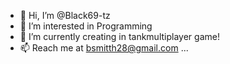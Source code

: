- 👋 Hi, I’m @Black69-tz
- 👀 I’m interested in Programming
- 🌱 I’m currently creating in tankmultiplayer game!
- 📫 Reach me at bsmitth28@gmail.com ...

<!---
Black69-tz/Black69-tz is a ✨ special ✨ repository because its `README.md` (this file) appears on your GitHub profile.
You can click the Preview link to take a look at your changes.
--->
